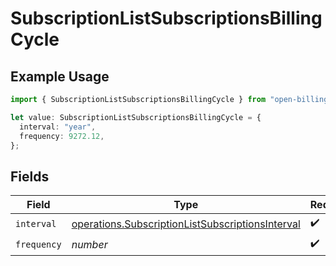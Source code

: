 # SubscriptionListSubscriptionsBillingCycle

## Example Usage

```typescript
import { SubscriptionListSubscriptionsBillingCycle } from "open-billing/models/operations";

let value: SubscriptionListSubscriptionsBillingCycle = {
  interval: "year",
  frequency: 9272.12,
};
```

## Fields

| Field                                                                                                                | Type                                                                                                                 | Required                                                                                                             | Description                                                                                                          |
| -------------------------------------------------------------------------------------------------------------------- | -------------------------------------------------------------------------------------------------------------------- | -------------------------------------------------------------------------------------------------------------------- | -------------------------------------------------------------------------------------------------------------------- |
| `interval`                                                                                                           | [operations.SubscriptionListSubscriptionsInterval](../../models/operations/subscriptionlistsubscriptionsinterval.md) | :heavy_check_mark:                                                                                                   | N/A                                                                                                                  |
| `frequency`                                                                                                          | *number*                                                                                                             | :heavy_check_mark:                                                                                                   | N/A                                                                                                                  |